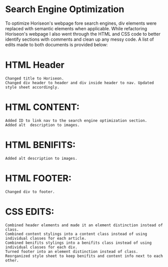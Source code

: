 # Search Engine Optimization

To optimize Horiseon's webpage fore search engines, div elements were replaced with semantic elements when applicable. While refactoring Horiseon's webpage I also went through the HTML and CSS code to better identify sections with comments and clean up any messy code. A list of edits made to both documents is provided below:


# HTML Header
    Changed title to Horiseon.
    Changed div header to header and div inside header to nav. Updated style sheet accordingly.

# HTML CONTENT:
    Added ID to link nav to the search engine optimization section.
    Added alt  description to images.

# HTML BENIFITS:
    Added alt description to images.

# HTML FOOTER:
    Changed div to footer.

# CSS EDITS:
    Combined header elements and made it an element distinction instead of class.
    Combined content stylings into a content class instead of using individual classes for each article.
    Combined benifits stylings into a benifits class instead of using individual classes for each div.
    Turned footer into an element distinction instead of class.
    Reorganized style sheet to keep benifits and content info next to each other.
